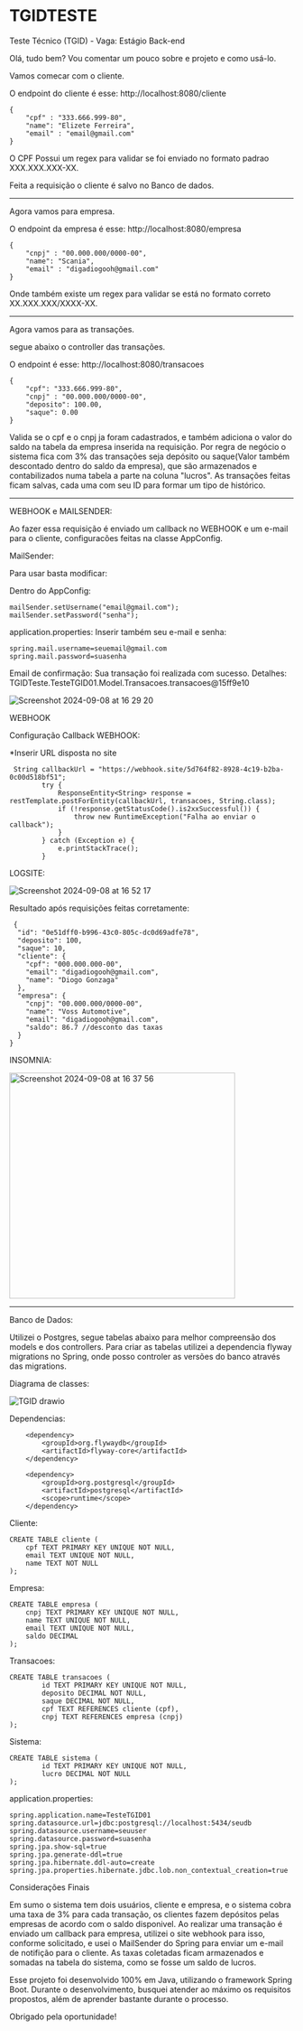 # TGIDTESTE
Teste Técnico (TGID) - Vaga: Estágio Back-end

Olá, tudo bem? Vou comentar um pouco sobre e projeto e como usá-lo.

Vamos comecar com o cliente.

O endpoint do cliente é esse: http://localhost:8080/cliente

	{
		"cpf" : "333.666.999-80",
		"name": "Elizete Ferreira",
		"email" : "email@gmail.com"
	}

O CPF Possui um regex para validar se foi enviado no formato padrao
XXX.XXX.XXX-XX.

Feita a requisição o cliente é salvo no Banco de dados.

____________________________________________________________________________________________________________________________________________________________________________________________________________________________________________________________

Agora vamos para empresa.

O endpoint da empresa é esse: http://localhost:8080/empresa

	{
		"cnpj" : "00.000.000/0000-00",
		"name": "Scania",
		"email" : "digadiogooh@gmail.com"
	}

Onde também existe um regex para validar se está no formato correto
XX.XXX.XXX/XXXX-XX.

____________________________________________________________________________________________________________________________________________________________________________________________________________________________________________________________

Agora vamos para as transações.

segue abaixo o controller das transações.

O endpoint é esse: http://localhost:8080/transacoes

	{
	    "cpf": "333.666.999-80",
	    "cnpj" : "00.000.000/0000-00",
	    "deposito": 100.00,
	    "saque": 0.00
	}

Valida se o cpf e o cnpj ja foram cadastrados, e também adiciona o valor do saldo na tabela da empresa inserida na requisição. Por regra de negócio o sistema fica com 3% das transações seja depósito ou saque(Valor também descontado dentro do saldo da empresa), que são armazenados e contabilizados numa tabela a parte na coluna "lucros". As transações feitas ficam salvas, cada uma com seu ID para formar um tipo de histórico.

____________________________________________________________________________________________________________________________________________________________________________________________________________________________________________________________


WEBHOOK e MAILSENDER:

Ao fazer essa requisição é enviado um callback no WEBHOOK e um e-mail para o cliente, configuracões feitas na classe AppConfig.

MailSender:

Para usar basta modificar:

Dentro do AppConfig:
	
 	mailSender.setUsername("email@gmail.com");
	mailSender.setPassword("senha");

application.properties:
Inserir também seu e-mail e senha:
	
 	spring.mail.username=seuemail@gmail.com
	spring.mail.password=suasenha

Email de confirmação:
Sua transação foi realizada com sucesso. Detalhes: TGIDTeste.TesteTGID01.Model.Transacoes.transacoes@15ff9e10

![Screenshot 2024-09-08 at 16 29 20](https://github.com/user-attachments/assets/9e0d0cb7-1667-4416-8198-83394d06ce79)


WEBHOOK

Configuração Callback WEBHOOK:

*Inserir URL disposta no site

	 String callbackUrl = "https://webhook.site/5d764f82-8928-4c19-b2ba-0c00d518bf51";
	        try {
	            ResponseEntity<String> response = restTemplate.postForEntity(callbackUrl, transacoes, String.class);
	            if (!response.getStatusCode().is2xxSuccessful()) {
	                throw new RuntimeException("Falha ao enviar o callback");
	            }
	        } catch (Exception e) {
	            e.printStackTrace();
	        }

LOGSITE:
 
 ![Screenshot 2024-09-08 at 16 52 17](https://github.com/user-attachments/assets/20d2a8f9-2356-4e5b-afbf-232e8d3602e3)


 Resultado após requisições feitas corretamente:

	 {
	  "id": "0e51dff0-b996-43c0-805c-dc0d69adfe78",
	  "deposito": 100,
	  "saque": 10,
	  "cliente": {
	    "cpf": "000.000.000-00",
	    "email": "digadiogooh@gmail.com",
	    "name": "Diogo Gonzaga"
	  },
	  "empresa": {
	    "cnpj": "00.000.000/0000-00",
	    "name": "Voss Automotive",
	    "email": "digadiogooh@gmail.com",
	    "saldo": 86.7 //desconto das taxas
	  }
	}


INSOMNIA:

<img width="400" alt="Screenshot 2024-09-08 at 16 37 56" src="https://github.com/user-attachments/assets/419caa24-f927-4f4a-bef2-39287fcfbc31">

____________________________________________________________________________________________________________________________________________________________________________________________________________________________________________________________

Banco de Dados:

Utilizei o Postgres, segue tabelas abaixo para melhor compreensão dos models e dos controllers.
Para criar as tabelas utilizei a dependencia flyway migrations no Spring, onde posso controler as versões do banco através das migrations.

Diagrama de classes:

![TGID drawio](https://github.com/user-attachments/assets/9abb53b9-40f9-4fcd-be14-2365ee1dc1f7)


Dependencias:

		<dependency>
			<groupId>org.flywaydb</groupId>
			<artifactId>flyway-core</artifactId>
		</dependency>

  		<dependency>
			<groupId>org.postgresql</groupId>
			<artifactId>postgresql</artifactId>
			<scope>runtime</scope>
		</dependency>

Cliente:

	CREATE TABLE cliente (
	    cpf TEXT PRIMARY KEY UNIQUE NOT NULL,
	    email TEXT UNIQUE NOT NULL,
	    name TEXT NOT NULL
	);

 Empresa:

	CREATE TABLE empresa (
	    cnpj TEXT PRIMARY KEY UNIQUE NOT NULL,
	    name TEXT UNIQUE NOT NULL,
	    email TEXT UNIQUE NOT NULL,
	    saldo DECIMAL
	);
 
 Transacoes:

 	CREATE TABLE transacoes (
	        id TEXT PRIMARY KEY UNIQUE NOT NULL,
	        deposito DECIMAL NOT NULL,
	        saque DECIMAL NOT NULL,
	        cpf TEXT REFERENCES cliente (cpf),
	        cnpj TEXT REFERENCES empresa (cnpj)
	);

 Sistema:

 	CREATE TABLE sistema (
	        id TEXT PRIMARY KEY UNIQUE NOT NULL,
	        lucro DECIMAL NOT NULL
	);

 application.properties:

 	spring.application.name=TesteTGID01
	spring.datasource.url=jdbc:postgresql://localhost:5434/seudb
	spring.datasource.username=seuuser
	spring.datasource.password=suasenha
	spring.jpa.show-sql=true
	spring.jpa.generate-ddl=true
	spring.jpa.hibernate.ddl-auto=create
	spring.jpa.properties.hibernate.jdbc.lob.non_contextual_creation=true

 

Considerações Finais

Em sumo o sistema tem dois usuários, cliente e empresa, e o sistema cobra uma taxa de 3% para cada transação, os clientes fazem depósitos pelas empresas de acordo com o saldo disponivel. Ao realizar uma transação é enviado um callback para empresa, utilizei o site webhook para isso, conforme solicitado, e usei o MailSender do Spring para enviar um e-mail de notifição para o cliente. As taxas coletadas ficam armazenados e somadas na tabela do sistema, como se fosse um saldo de lucros.

Esse projeto foi desenvolvido 100% em Java, utilizando o framework Spring Boot. Durante o desenvolvimento, busquei atender ao máximo os requisitos propostos, além de aprender bastante durante o processo.

Obrigado pela oportunidade!










